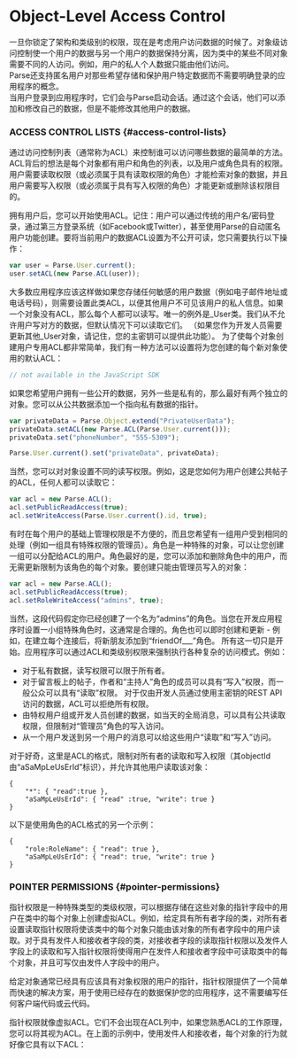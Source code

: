 # Object-Level Access Control

一旦你锁定了架构和类级别的权限，现在是考虑用户访问数据的时候了。对象级访问控制使一个用户的数据与另一个用户的数据保持分离，因为类中的某些不同对象需要不同的人访问。例如，用户的私人个人数据只能由他们访问。  
Parse还支持匿名用户对那些希望存储和保护用户特定数据而不需要明确登录的应用程序的概念。  
当用户登录到应用程序时，它们会与Parse启动会话。通过这个会话，他们可以添加和修改自己的数据，但是不能修改其他用户的数据。

### ACCESS CONTROL LISTS {#access-control-lists}

通过访问控制列表（通常称为ACL）来控制谁可以访问哪些数据的最简单的方法。 ACL背后的想法是每个对象都有用户和角色的列表，以及用户或角色具有的权限。用户需要读取权限（或必须属于具有读取权限的角色）才能检索对象的数据，并且用户需要写入权限（或必须属于具有写入权限的角色）才能更新或删除该权限目的。

拥有用户后，您可以开始使用ACL。记住：用户可以通过传统的用户名/密码登录，通过第三方登录系统（如Facebook或Twitter），甚至使用Parse的自动匿名用户功能创建。要将当前用户的数据ACL设置为不公开可读，您只需要执行以下操作：

```js
var user = Parse.User.current();
user.setACL(new Parse.ACL(user));
```

大多数应用程序应该这样做如果您存储任何敏感的用户数据（例如电子邮件地址或电话号码），则需要设置此类ACL，以便其他用户不可见该用户的私人信息。如果一个对象没有ACL，那么每个人都可以读写。唯一的例外是\_User类。我们从不允许用户写对方的数据，但默认情况下可以读取它们。 （如果您作为开发人员需要更新其他\_User对象，请记住，您的主密钥可以提供此功能）。 为了使每个对象创建用户专用ACL都非常简单，我们有一种方法可以设置将为您创建的每个新对象使用的默认ACL：

```js
// not available in the JavaScript SDK
```

如果您希望用户拥有一些公开的数据，另外一些是私有的，那么最好有两个独立的对象。您可以从公共数据添加一个指向私有数据的指针。

```js
var privateData = Parse.Object.extend("PrivateUserData");
privateData.setACL(new Parse.ACL(Parse.User.current()));
privateData.set("phoneNumber", "555-5309");

Parse.User.current().set("privateData", privateData);
```

当然，您可以对对象设置不同的读写权限。例如，这是您如何为用户创建公共帖子的ACL，任何人都可以读取它：

```js
var acl = new Parse.ACL();
acl.setPublicReadAccess(true);
acl.setWriteAccess(Parse.User.current().id, true);
```

有时在每个用户的基础上管理权限是不方便的，而且您希望有一组用户受到相同的处理（例如一组具有特殊权限的管理员）。角色是一种特殊的对象，可以让您创建一组可以分配给ACL的用户。角色最好的是，您可以添加和删除角色中的用户，而无需更新限制为该角色的每个对象。要创建只能由管理员写入的对象：

```js
var acl = new Parse.ACL();
acl.setPublicReadAccess(true);
acl.setRoleWriteAccess("admins", true);
```

当然，这段代码假定你已经创建了一个名为“admins”的角色。当您在开发应用程序时设置一小组特殊角色时，这通常是合理的。角色也可以即时创建和更新 - 例如，在建立每个连接后，将新朋友添加到“friendOf\_\_\_”角色。 所有这一切只是开始。应用程序可以通过ACL和类级别权限来强制执行各种复杂的访问模式。例如：

* 对于私有数据，读写权限可以限于所有者。 
* 对于留言板上的帖子，作者和“主持人”角色的成员可以具有“写入”权限，而一般公众可以具有“读取”权限。 对于仅由开发人员通过使用主密钥的REST API访问的数据，ACL可以拒绝所有权限。
* 由特权用户组或开发人员创建的数据，如当天的全局消息，可以具有公共读取权限，但限制对“管理员”角色的写入访问。
* 从一个用户发送到另一个用户的消息可以给这些用户“读取”和“写入”访问。

对于好奇，这里是ACL的格式，限制对所有者的读取和写入权限（其objectId由“aSaMpLeUsErId”标识），并允许其他用户读取该对象：

```
{
    "*": { "read":true },
    "aSaMpLeUsErId": { "read" :true, "write": true }
}
```

以下是使用角色的ACL格式的另一个示例：

```
{
    "role:RoleName": { "read": true },
    "aSaMpLeUsErId": { "read": true, "write": true }
}
```

### POINTER PERMISSIONS {#pointer-permissions}

指针权限是一种特殊类型的类级权限，可以根据存储在这些对象的指针字段中的用户在类中的每个对象上创建虚拟ACL。例如，给定具有所有者字段的类，对所有者设置读取指针权限将使该类中的每个对象只能由该对象的所有者字段中的用户读取。对于具有发件人和接收者字段的类，对接收者字段的读取指针权限以及发件人字段上的读取和写入指针权限将使得用户在发件人和接收者字段中可读取类中的每个对象，并且可写仅由发件人字段中的用户。

给定对象通常已经具有应该具有对象权限的用户的指针，指针权限提供了一个简单而快速的解决方案，用于使用已经存在的数据保护您的应用程序，这不需要编写任何客户端代码或云代码。

指针权限就像虚拟ACL。它们不会出现在ACL列中，如果您熟悉ACL的工作原理，您可以将其视为ACL。在上面的示例中，使用发件人和接收者，每个对象的行为就好像它具有以下ACL：

